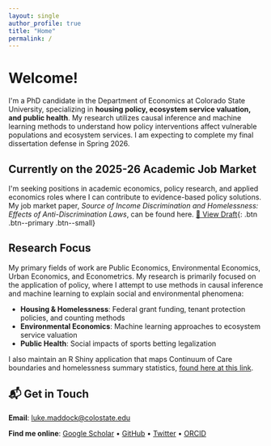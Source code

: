 ```yaml
---
layout: single
author_profile: true
title: "Home"
permalink: /
---
```


# Welcome!

I'm a PhD candidate in the Department of Economics at Colorado State University, specializing in **housing policy, ecosystem service valuation, and public health**. My research utilizes causal inference and machine learning methods to understand how policy interventions affect vulnerable populations and ecosystem services. I am expecting to complete my final dissertation defense in Spring 2026.

## Currently on the 2025-26 Academic Job Market

I'm seeking positions in academic economics, policy research, and applied economics roles where I can contribute to evidence-based policy solutions. My job market paper, *Source of Income Discrimination and Homelessness: Effects of Anti-Discrimination Laws*, can be found here. [📄 View Draft](/assets/Maddock_JMP_Draft_915.pdf){: .btn .btn--primary .btn--small}

## Research Focus

My primary fields of work are Public Economics, Environmental Economics, Urban Economics, and Econometrics. My research is primarily focused on the application of policy, where I attempt to use methods in causal inference and machine learning to explain social and environmental phenomena:

- **Housing & Homelessness**: Federal grant funding, tenant protection policies, and counting methods  
- **Environmental Economics**: Machine learning approaches to ecosystem service valuation  
- **Public Health**: Social impacts of sports betting legalization

I also maintain an R Shiny application that maps Continuum of Care boundaries and homelessness summary statistics, [found here at this link](http://qa38vl-lmad1997.shinyapps.io/coc-explorer).

## 📬 Get in Touch

**Email**: [luke.maddock@colostate.edu](mailto:luke.maddock@colostate.edu)

**Find me online**: [Google Scholar](https://scholar.google.com/citations?user=L5dqWugAAAAJ&hl=en) • [GitHub](https://github.com/L-Maddock) • [Twitter](https://x.com/Luke_Maddock) • [ORCID](https://orcid.org/0000-0001-5701-3425)

